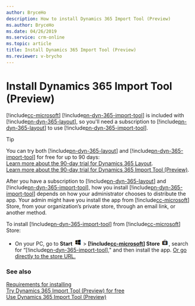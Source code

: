 ```yaml
---
author: BryceHo
description: How to install Dynamics 365 Import Tool (Preview)
ms.author: BryceHo
ms.date: 04/26/2019
ms.service: crm-online
ms.topic: article
title: Install Dynamics 365 Import Tool (Preview)
ms.reviewer: v-brycho
---
```


# Install Dynamics 365 Import Tool (Preview)

[!include[cc-microsoft](../includes/cc-microsoft.md)] [!include[pn-dyn-365-import-tool](../includes/pn-dyn-365-import-tool.md)] is included with [!include[pn-dyn-365-layout](../includes/pn-dyn-365-layout.md)], so you'll need a subscription to [!include[pn-dyn-365-layout](../includes/pn-dyn-365-layout.md)] to use [!include[pn-dyn-365-import-tool](../includes/pn-dyn-365-import-tool.md)].

> [!TIP] 
> You can try both [!include[pn-dyn-365-layout](../includes/pn-dyn-365-layout.md)] and [!include[pn-dyn-365-import-tool](../includes/pn-dyn-365-import-tool.md)] for free for up to 90 days:<br>[Learn more about the 90-day trial for Dynamics 365 Layout](https://docs.microsoft.com/en-us/dynamics365/mixed-reality/layout/try-layout-free).<br>[Learn more about the 90-day trial for Dynamics 365 Import Tool (Preview)](try-import-tool-free.md).

After you have a subscription to [!include[pn-dyn-365-layout](../includes/pn-dyn-365-layout.md)] and [!include[pn-dyn-365-import-tool](../includes/pn-dyn-365-import-tool.md)], how you install [!include[pn-dyn-365-import-tool](../includes/pn-dyn-365-import-tool.md)] depends on how your administrator chooses 
to distribute the app. Your admin might have you install the app from [!include[cc-microsoft](../includes/cc-microsoft.md)] Store, from your organization’s private store, 
through an email link, or another method.

To install [!include[pn-dyn-365-import-tool](../includes/pn-dyn-365-import-tool.md)] from [!include[cc-microsoft](../includes/cc-microsoft.md)] Store:

- On your PC, go to **Start** ![Start button](media/windows-button.png "Start button") > **[!include[cc-microsoft](../includes/cc-microsoft.md)] Store** 
![Store button](media/store-button.png "Store button"), search for “[!include[pn-dyn-365-import-tool](../includes/pn-dyn-365-import-tool.md)]," and then install the app. 
[Or go directly to the store URL.](https://www.microsoft.com/en-us/p/microsoft-dynamics-365-import-tool-preview/9nbf1cgb7khx?rtc=1&activetab=pivot:overviewtab)

### See also
[Requirements for installing](requirements.md)<br>
[Try Dynamics 365 Import Tool (Preview) for free](try-import-tool-free.md)<br>
[Use Dynamics 365 Import Tool (Preview)](import-tool.md)
